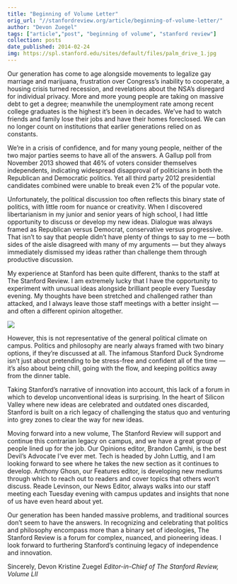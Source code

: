 ```yaml
---
title: "Beginning of Volume Letter"
orig_url: "//stanfordreview.org/article/beginning-of-volume-letter/"
author: "Devon Zuegel"
tags: ["article","post", "beginning of volume", "stanford review"]
collection: posts
date_published: 2014-02-24
img: https://spl.stanford.edu/sites/default/files/palm_drive_1.jpg
---
```


Our generation has come to age alongside movements to legalize gay marriage and marijuana, frustration over Congress’s inability to cooperate, a housing crisis turned recession, and revelations about the NSA’s disregard for individual privacy. More and more young people are taking on massive debt to get a degree; meanwhile the unemployment rate among recent college graduates is the highest it’s been in decades. We’ve had to watch friends and family lose their jobs and have their homes foreclosed. We can no longer count on institutions that earlier generations relied on as constants.

We’re in a crisis of confidence, and for many young people, neither of the two major parties seems to have all of the answers. A Gallup poll from November 2013 showed that 46% of voters consider themselves independents, indicating widespread disapproval of politicians in both the Republican and Democratic politics. Yet all third party 2012 presidential candidates combined were unable to break even 2% of the popular vote.

Unfortunately, the political discussion too often reflects this binary state of politics, with little room for nuance or creativity. When I discovered libertarianism in my junior and senior years of high school, I had little opportunity to discuss or develop my new ideas. Dialogue was always framed as Republican versus Democrat, conservative versus progressive. That isn’t to say that people didn’t have plenty of things to say to me — both sides of the aisle disagreed with many of my arguments — but they always immediately dismissed my ideas rather than challenge them through productive discussion.

My experience at Stanford has been quite different, thanks to the staff at The Stanford Review. I am extremely lucky that I have the opportunity to experiment with unusual ideas alongside brilliant people every Tuesday evening. My thoughts have been stretched and challenged rather than attacked, and I always leave those staff meetings with a better insight — and often a different opinion altogether.

![](//stanfordreview.org/wp-content/uploads/political_square.png)

However, this is not representative of the general political climate on campus. Politics and philosophy are nearly always framed with two binary options, if they’re discussed at all. The infamous Stanford Duck Syndrome isn’t just about pretending to be stress-free and confident all of the time — it’s also about being chill, going with the flow, and keeping politics away from the dinner table.

Taking Stanford’s narrative of innovation into account, this lack of a forum in which to develop unconventional ideas is surprising. In the heart of Silicon Valley where new ideas are celebrated and outdated ones discarded, Stanford is built on a rich legacy of challenging the status quo and venturing into grey zones to clear the way for new ideas.

Moving forward into a new volume, The Stanford Review will support and continue this contrarian legacy on campus, and we have a great group of people lined up for the job. Our Opinions editor, Brandon Camhi, is the best Devil’s Advocate I’ve ever met. Tech is headed by John Luttig, and I am looking forward to see where he takes the new section as it continues to develop. Anthony Ghosn, our Features editor, is developing new mediums through which to reach out to readers and cover topics that others won’t discuss. Reade Levinson, our News Editor, always walks into our staff meeting each Tuesday evening with campus updates and insights that none of us have even heard about yet.

Our generation has been handed massive problems, and traditional sources don’t seem to have the answers. In recognizing and celebrating that politics and philosophy encompass more than a binary set of ideologies, The Stanford Review is a forum for complex, nuanced, and pioneering ideas. I look forward to furthering Stanford’s continuing legacy of independence and innovation.


Sincerely,
Devon Kristine Zuegel
*Editor-in-Chief of The Stanford Review, Volume LII*
